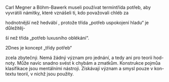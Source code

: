 
Carl Megner a Böhm-Bawerk museli používat termíntřída potřeb, aby vyvrátili námitky, které vznášeli ti, kdo považovali chléb za

hodnotnější než hedvábí , protože třída „potřeb uspokojení hladu“ je důležitěj-

ší než třída „potřeb luxusního oblékání“.

2Dnes je koncept „třídy potřeb“

zcela zbytečný. Nemá žádný význam pro jednání, a tedy ani pro teorii hod-noty. Může navíc snadno svést k chybám a zmatkům. Konstrukce pojmůa klasifikace jsou mentálními nástroji. Získávají význam a smysl pouze v kon-textu teorií, v nichž jsou použity.

